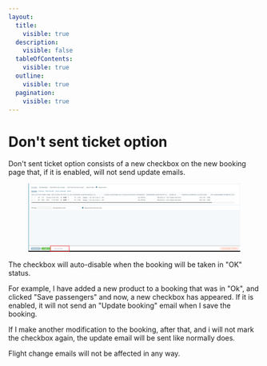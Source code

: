 ```yaml
---
layout:
  title:
    visible: true
  description:
    visible: false
  tableOfContents:
    visible: true
  outline:
    visible: true
  pagination:
    visible: true
---
```


# Don't sent ticket option

Don't sent ticket option consists of a new checkbox on the new booking page that, if it is enabled, will not send update emails.&#x20;

<figure><img src="../../.gitbook/assets/image (2) (1) (1) (1) (1) (1) (1) (1) (1) (1) (1) (1) (1) (1) (1) (1) (1) (1) (1) (1) (1).png" alt=""><figcaption></figcaption></figure>

The checkbox will auto-disable when the booking will be taken in "OK" status.&#x20;

For example, I have added a new product to a booking that was in "Ok", and clicked "Save passengers" and now, a new checkbox has appeared. If it is enabled, it will not send an "Update booking" email when I save the booking.&#x20;

If I make another modification to the booking, after that, and i will not mark the checkbox again, the update email will be sent like normally does.&#x20;

Flight change emails will not be affected in any way.
